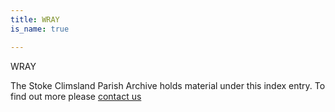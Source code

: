 ```yaml
---
title: WRAY
is_name: true

---
```


WRAY


The Stoke Climsland Parish Archive holds material under this index entry. To find out more please [contact us](/contact/)
